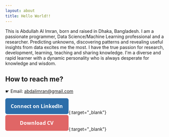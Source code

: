 ```yaml
---
layout: about
title: Hello World!!
---
```

This is Abdullah Al Imran, born and raised in Dhaka, Bangladesh. I am a passionate programmer, Data Science/Machine Learning professional and a researcher. Predicting unknowns, discovering patterns and revealing useful insights from data excites me the most. I have the true passion for research, development, learning, teaching and sharing knowledge. I'm a diverse and rapid learner with a dynamic personality who is always desperate for knowledge and wisdom.

## How to reach me?

☛ Email: [abdalimran@gmail.com](mailto:abdalimran@gmail.com)

[![button alt btn](images/connect-linkedin.png)](https://linkedin.com/in/abdalimran){:target="_blank"}
[![button alt btn](images/download-cv.png)](https://drive.google.com/file/d/1AYZKxjxY0Ceubvk_WsBTAIblxNzLGc2M/view?usp=sharing){:target="_blank"}